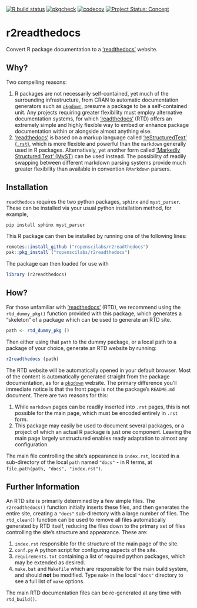 <!-- badges: start -->

[![R build
status](https://github.com/ropenscilabs/r2readthedocs/workflows/R-CMD-check/badge.svg)](https://github.com/ropenscilabs/r2readthedocs/actions)
[![pkgcheck](https://github.com/ropenscilabs/r2readthedocs/workflows/pkgcheck/badge.svg)](https://github.com/ropenscilabs/r2readthedocs/actions?query=workflow%3Apkgcheck)
[![codecov](https://codecov.io/gh/ropenscilabs/r2readthedocs/branch/main/graph/badge.svg)](https://codecov.io/gh/ropenscilabs/r2readthedocs)
[![Project Status:
Concept](https://www.repostatus.org/badges/latest/concept.svg)](https://www.repostatus.org/#concept)
<!-- badges: end -->

# r2readthedocs

Convert R package documentation to a
[‘readthedocs’](https://readthedocs.org/) website.

## Why?

Two compelling reasons:

1.  R packages are not necessarily self-contained, yet much of the
    surrounding infrastructure, from CRAN to automatic documentation
    generators such as [`pkgdown`](https://pkgdown.r-lib.org/), presume
    a package to be a self-contained unit. Any projects requiring
    greater flexibility must employ alternative documentation systems,
    for which [‘readthedocs’](https://readthedocs.org/) (RTD) offers an
    extremely simple and highly flexible way to embed or enhance package
    documentation within or alongside almost anything else.
2.  [‘readthedocs’](https://readthedocs.org/) is based on a markup
    language called [‘reStructuredText’
    (`.rst`)](https://docutils.sourceforge.io/docs/user/rst/quickref.html),
    which is more flexible and powerful than the `markdown` generally
    used in R packages. Alternatively, yet another form called
    [‘Markedly Structured Text’
    (MyST)](https://myst-parser.readthedocs.io/en/latest/index.html#)
    can be used instead. The possibility of readily swapping between
    different markdown parsing systems provide much greater flexibility
    than available in convention `RMarkdown` parsers.

## Installation

`readthedocs` requires the two python packages, `sphinx` and
`myst_parser`. These can be installed via your usual python installation
method, for example,

``` python
pip install sphinx myst_parser
```

This R package can then be installed by running one of the following
lines:

``` r
remotes::install_github ("ropenscilabs/r2readthedocs")
pak::pkg_install ("ropenscilabs/r2readthedocs")
```

The package can then loaded for use with

``` r
library (r2readthedocs)
```

## How?

For those unfamiliar with [‘readthedocs’](https://readthedocs.org/)
(RTD), we recommend using the `rtd_dummy_pkg()` function provided with
this package, which generates a “skeleton” of a package which can be
used to generate an RTD site.

``` r
path <- rtd_dummy_pkg ()
```

Then either using that `path` to the dummy package, or a local path to a
package of your choice, generate an RTD website by running:

``` r
r2readthedocs (path)
```

The RTD website will be automatically opened in your default browser.
Most of the content is automatically generated straight from the package
documentation, as for a [`pkgdown`](https://pkgdown.r-lib.org/) website.
The primary difference you’ll immediate notice is that the front page is
not the package’s `README.md` document. There are two reasons for this:

1.  While `markdown` pages can be readily inserted into `.rst` pages,
    this is not possible for the main page, which must be encoded
    entirely in `.rst` form.
2.  This package may easily be used to document several packages, or a
    project of which an actual R package is just one component. Leaving
    the main page largely unstructured enables ready adaptation to
    almost any configuration.

The main file controlling the site’s appearance is `index.rst`, located
in a sub-directory of the local `path` named `"docs"` - in R terms, at
`file.path(path, "docs", "index.rst")`.

## Further Information

An RTD site is primarily determined by a few simple files. The
`r2readthedocs()` function initially inserts these files, and then
generates the entire site, creating a `"docs"` sub-directory with a
large number of files. The `rtd_clean()` function can be used to remove
all files automatically generated by RTD itself, reducing the files down
to the primary set of files controlling the site’s structure and
appearance. These are:

1.  `index.rst` responsible for the structure of the main page of the
    site.
2.  `conf.py` A python script for configuring aspects of the site.
3.  `requirements.txt` containing a list of required python packages,
    which may be extended as desired.
4.  `make.bat` and `Makefile` which are responsible for the main build
    system, and should **not** be modified. Type `make` in the local
    `"docs"` directory to see a full list of `make` options.

The main RTD documentation files can be re-generated at any time with
`rtd_build()`.
